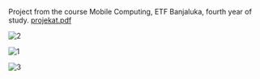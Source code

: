 Project from the course Mobile Computing, ETF Banjaluka, fourth year of study.
[projekat.pdf](https://github.com/user-attachments/files/18537917/projekat.pdf)

![2](https://github.com/user-attachments/assets/90705704-9156-4cd9-81df-aff3cc23b2a6)

![1](https://github.com/user-attachments/assets/726d875e-63be-4cd0-b7b4-c444cb97c6e7)

![3](https://github.com/user-attachments/assets/bc9fe7c6-8b5f-4ac9-b687-547a053bd2ef)
